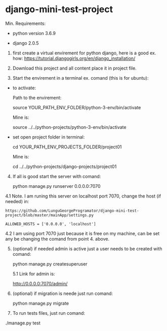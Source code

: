 # django-mini-test-project

Min. Requirements:

  - python version 3.6.9

  - django 2.0.5

1. first create a virtual envirement for python django, here is a good ex. how:
https://tutorial.djangogirls.org/en/django_installation/

2. Download this project and all content place it in project file.

3. Start the envirement in a terminal ex. comand (this is for ubuntu):

  - to activate:
  
      Path to the envirement:
      
    source YOUR_PATH_ENV_FOLDER/python-3-env/bin/activate
    
      Mine is:
      
    source ../../python-projects/python-3-env/bin/activate
    
  - set open project folder in terminal:
  
    cd YOUR_PATH_ENV_PROJECTS_FOLDER/project01 
    
      Mine is:
      
    cd ../../python-projects/django-projects/project01

4. If all is good start the server with comand:
    
   python manage.py runserver 0.0.0.0:7070
  
  4.1 Note. I am runing this server on localhost port 7070, change the host (if needed) in:
  
    https://github.com/LunguGeorgeProgramator/django-mini-test-project/blob/master/mainApp/settings.py
    
    ALLOWED_HOSTS = ['0.0.0.0', 'localhost']
    
  4.2 I am using port 7070 just because it is free on my machine, can be set any be changing the comand from point 4. above.

5. (optional) if needed admin is active just a user needs to be created with comand:

    python manage.py createsuperuser
    
     5.1 Link for admin is:
      
    http://0.0.0.0:7070/admin/

6. (optional) if migration is neede just run comand:

   python manage.py migrate

7. To run tests files, just run comand:

  ./manage.py test
